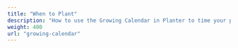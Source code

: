 ```yaml
---
title: "When to Plant"
description: "How to use the Growing Calendar in Planter to time your plantings"
weight: 400
url: "growing-calendar"
---
```

